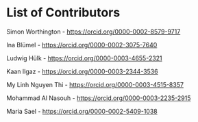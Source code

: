 # List of Contributors

Simon Worthington - https://orcid.org/0000-0002-8579-9717

Ina Blümel - https://orcid.org/0000-0002-3075-7640

Ludwig Hülk - https://orcid.org/0000-0003-4655-2321

Kaan Ilgaz - https://orcid.org/0000-0003-2344-3536

My Linh Nguyen Thi - https://orcid.org/0000-0003-4515-8357

Mohammad Al Nasouh - https://orcid.org/0000-0003-2235-2915

Maria Sael - https://orcid.org/0000-0002-5409-1038
